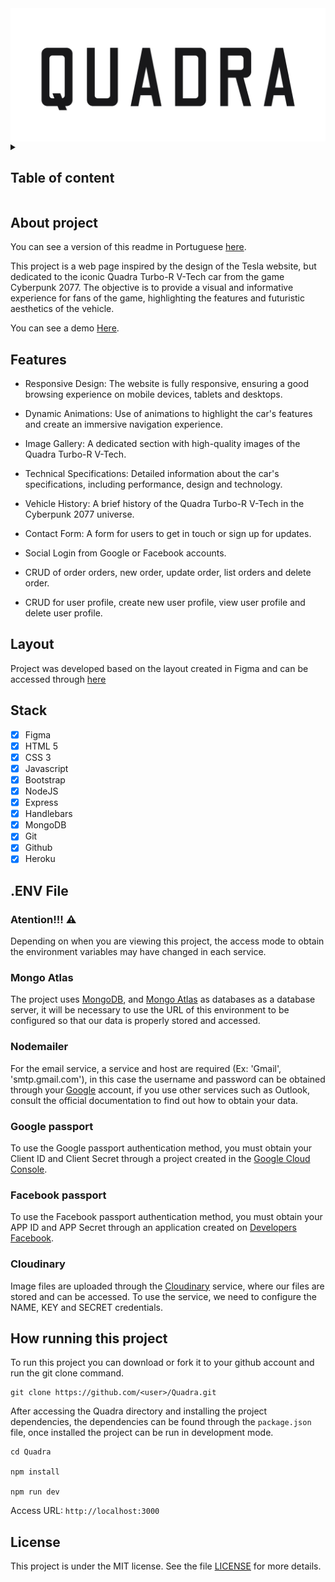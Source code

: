 <img src="./public/images/Title.png" align="center"/>

<details>
  <summary>
    <h2>Table of content</h2>
  </summary>

- [About project](#about-project)
- [Features](#features)
- [Layout](#layout)
- [Stack](#stack)
- [.ENV File](#env-file)
  - [Atention!!! ⚠️](#atention-️)
  - [Mongo Atlas](#mongo-atlas)
  - [Nodemailer](#nodemailer)
  - [Google passport](#google-passport)
  - [Facebook passport](#facebook-passport)
  - [Cloudinary](#cloudinary)
- [How running this project](#how-running-this-project)
- [License](#license)
</details>

## About project

You can see a version of this readme in Portuguese [here](https://github.com/jefersonsilva01/Quadra/blob/main/README-pt_BR.md).

This project is a web page inspired by the design of the Tesla website, but dedicated to the iconic Quadra Turbo-R V-Tech car from the game Cyberpunk 2077. The objective is to provide a visual and informative experience for fans of the game, highlighting the features and futuristic aesthetics of the vehicle.

You can see a demo [Here](https://quadra-68d1b71920b6.herokuapp.com/).

## Features

- Responsive Design: The website is fully responsive, ensuring a good browsing experience on mobile devices, tablets and desktops.

- Dynamic Animations: Use of animations to highlight the car's features and create an immersive navigation experience.

- Image Gallery: A dedicated section with high-quality images of the Quadra Turbo-R V-Tech.

- Technical Specifications: Detailed information about the car's specifications, including performance, design and technology.

- Vehicle History: A brief history of the Quadra Turbo-R V-Tech in the Cyberpunk 2077 universe.

- Contact Form: A form for users to get in touch or sign up for updates.

- Social Login from Google or Facebook accounts.

- CRUD of order orders, new order, update order, list orders and delete order.

- CRUD for user profile, create new user profile, view user profile and delete user profile.

## Layout

Project was developed based on the layout created in Figma and can be accessed through [here](https://www.figma.com/design/qQQ72CCzmAzdAfCMIjM8gZ/QUADRA?node-id=2009-2&t=CpjsCNhvsjwsOSCI-1)

## Stack

- [x] Figma
- [x] HTML 5
- [x] CSS 3
- [x] Javascript
- [x] Bootstrap
- [x] NodeJS
- [x] Express
- [x] Handlebars
- [x] MongoDB
- [x] Git
- [x] Github
- [x] Heroku

## .ENV File

### Atention!!! ⚠️

Depending on when you are viewing this project, the access mode to obtain the environment variables may have changed in each service.

### Mongo Atlas

The project uses [MongoDB](https://www.mongodb.com/), and [Mongo Atlas](https://www.mongodb.com/en-us/cloud/atlas/register) as databases as a database server, it will be necessary to use the URL of this environment to be configured so that our data is properly stored and accessed.

### Nodemailer

For the email service, a service and host are required (Ex: 'Gmail', 'smtp.gmail.com'), in this case the username and password can be obtained through your [Google](https://www.google.com/intl/pt-BR/account/about/) account, if you use other services such as Outlook, consult the official documentation to find out how to obtain your data.

### Google passport

To use the Google passport authentication method, you must obtain your Client ID and Client Secret through a project created in the [Google Cloud Console](https://console.cloud.google.com/).

### Facebook passport

To use the Facebook passport authentication method, you must obtain your APP ID and APP Secret through an application created on [Developers Facebook](https://developers.facebook.com/).

### Cloudinary

Image files are uploaded through the [Cloudinary](https://cloudinary.com/) service, where our files are stored and can be accessed. To use the service, we need to configure the NAME, KEY and SECRET credentials.

## How running this project

To run this project you can download or fork it to your github account and run the git clone command.

```shell
git clone https://github.com/<user>/Quadra.git
```

After accessing the Quadra directory and installing the project dependencies, the dependencies can be found through the `package.json` file, once installed the project can be run in development mode.

```shell
cd Quadra

npm install

npm run dev
```

Access URL: `http://localhost:3000`

## License

This project is under the MIT license. See the file [LICENSE](https://github.com/jefersonsilva01/Quadra/blob/main/LICENCE) for more details.
